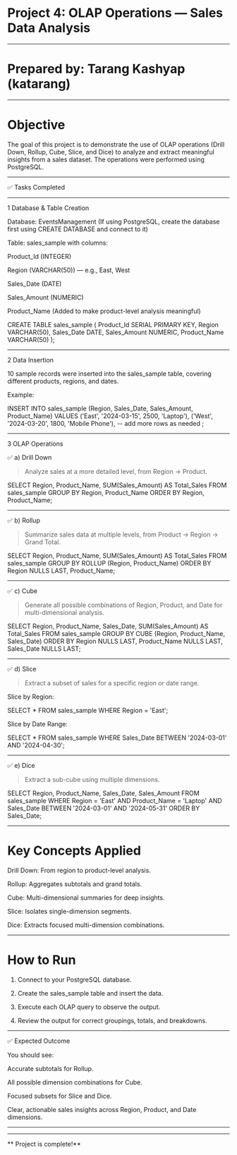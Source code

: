 
# Project 4: OLAP Operations — Sales Data Analysis

---
# Prepared by: Tarang Kashyap (katarang)

---

# Objective

The goal of this project is to demonstrate the use of OLAP operations (Drill Down, Rollup, Cube, Slice, and Dice) to analyze and extract meaningful insights from a sales dataset.
The operations were performed using PostgreSQL.


---

✅ Tasks Completed


---

1️ Database & Table Creation

Database: EventsManagement
(If using PostgreSQL, create the database first using CREATE DATABASE and connect to it)

Table: sales_sample with columns:

Product_Id (INTEGER)

Region (VARCHAR(50)) — e.g., East, West

Sales_Date (DATE)

Sales_Amount (NUMERIC)

Product_Name (Added to make product-level analysis meaningful)



CREATE TABLE sales_sample (
    Product_Id SERIAL PRIMARY KEY,
    Region VARCHAR(50),
    Sales_Date DATE,
    Sales_Amount NUMERIC,
    Product_Name VARCHAR(50)
);


---

2️ Data Insertion

10 sample records were inserted into the sales_sample table, covering different products, regions, and dates.

Example:

INSERT INTO sales_sample (Region, Sales_Date, Sales_Amount, Product_Name)
VALUES
('East', '2024-03-15', 2500, 'Laptop'),
('West', '2024-03-20', 1800, 'Mobile Phone'),
-- add more rows as needed
;


---

3️ OLAP Operations

✅ a) Drill Down

> Analyze sales at a more detailed level, from Region → Product.



SELECT
  Region,
  Product_Name,
  SUM(Sales_Amount) AS Total_Sales
FROM
  sales_sample
GROUP BY
  Region, Product_Name
ORDER BY
  Region, Product_Name;


---

✅ b) Rollup

> Summarize sales data at multiple levels, from Product → Region → Grand Total.



SELECT
  Region,
  Product_Name,
  SUM(Sales_Amount) AS Total_Sales
FROM
  sales_sample
GROUP BY
  ROLLUP (Region, Product_Name)
ORDER BY
  Region NULLS LAST,
  Product_Name;


---

✅ c) Cube

> Generate all possible combinations of Region, Product, and Date for multi-dimensional analysis.



SELECT
  Region,
  Product_Name,
  Sales_Date,
  SUM(Sales_Amount) AS Total_Sales
FROM
  sales_sample
GROUP BY
  CUBE (Region, Product_Name, Sales_Date)
ORDER BY
  Region NULLS LAST,
  Product_Name NULLS LAST,
  Sales_Date NULLS LAST;


---

✅ d) Slice

> Extract a subset of sales for a specific region or date range.



Slice by Region:

SELECT * FROM sales_sample
WHERE Region = 'East';

Slice by Date Range:

SELECT * FROM sales_sample
WHERE Sales_Date BETWEEN '2024-03-01' AND '2024-04-30';


---

✅ e) Dice

> Extract a sub-cube using multiple dimensions.



SELECT
  Region,
  Product_Name,
  Sales_Date,
  Sales_Amount
FROM
  sales_sample
WHERE
  Region = 'East'
  AND Product_Name = 'Laptop'
  AND Sales_Date BETWEEN '2024-03-01' AND '2024-05-31'
ORDER BY
  Sales_Date;


---

# Key Concepts Applied

Drill Down: From region to product-level analysis.

Rollup: Aggregates subtotals and grand totals.

Cube: Multi-dimensional summaries for deep insights.

Slice: Isolates single-dimension segments.

Dice: Extracts focused multi-dimension combinations.



---

# How to Run

1. Connect to your PostgreSQL database.


2. Create the sales_sample table and insert the data.


3. Execute each OLAP query to observe the output.


4. Review the output for correct groupings, totals, and breakdowns.




---

✅ Expected Outcome

You should see:

Accurate subtotals for Rollup.

All possible dimension combinations for Cube.

Focused subsets for Slice and Dice.

Clear, actionable sales insights across Region, Product, and Date dimensions.



---

---
** Project is complete!**
